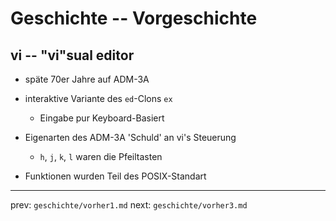 
# Geschichte -- Vorgeschichte

## vi -- "vi"sual editor
* späte 70er Jahre auf ADM-3A
* interaktive Variante des `ed`-Clons `ex`
    - Eingabe pur Keyboard-Basiert

* Eigenarten des ADM-3A 'Schuld' an vi's Steuerung
    - `h`, `j`, `k`, `l` waren die Pfeiltasten
* Funktionen wurden Teil des POSIX-Standart












-----
prev: `geschichte/vorher1.md`
next: `geschichte/vorher3.md`
